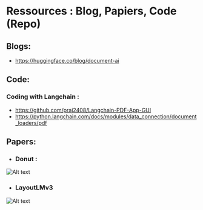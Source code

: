 # Ressources : Blog, Papiers, Code (Repo)


## Blogs: 
* https://huggingface.co/blog/document-ai
## Code:
### Coding with Langchain : 
* https://github.com/praj2408/Langchain-PDF-App-GUI
* https://python.langchain.com/docs/modules/data_connection/document_loaders/pdf
## Papers: 
* ### Donut : 
![Alt text](https://huggingface.co/datasets/huggingface/documentation-images/resolve/main/transformers/model_doc/donut_architecture.jpg)
* ### LayoutLMv3
![Alt text](https://huggingface.co/datasets/huggingface/documentation-images/resolve/main/layoutlmv3_architecture.png)